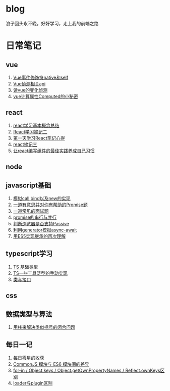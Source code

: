 # blog
浪子回头永不晚，好好学习，走上我的前端之路

# 日常笔记
## vue
1. [Vue事件修饰符native和self](https://github.com/coolpail/blog/issues/8)
2. [Vue侦测相关api](https://github.com/coolpail/blog/issues/9)
3. [读vue的变化侦测](https://github.com/coolpail/blog/issues/10)
4. [vue计算属性Computed的小秘密](https://github.com/coolpail/blog/issues/11)
## react
1. [react学习基本概念总结](https://github.com/coolpail/blog/issues/4)
2. [React学习摘记二 ](https://github.com/coolpail/blog/issues/3)
3. [第一天学习React笔记心得](https://github.com/coolpail/blog/issues/2)
4. [react摘记三](https://github.com/coolpail/blog/issues/15)
5. [让react编写组件的最佳实践养成自己习惯](https://github.com/coolpail/blog/issues/16)
## node
## javascript基础
1. [模拟call,bind以及new的实现](https://github.com/coolpail/blog/issues/7)
2. [一道有意思并对你有帮助的Promise题](https://github.com/coolpail/blog/issues/12)
3. [一道常见的面试题](https://github.com/coolpail/blog/issues/13)
4. [promise的串行与并行](https://github.com/coolpail/blog/issues/14)
5. [判断浏览器是否支持Passive](https://github.com/coolpail/blog/issues/17)
6. [利用generator模拟async-await](https://github.com/coolpail/blog/issues/25)
7. [用ES5实现继承的再次理解](https://github.com/coolpail/blog/issues/
)
## typescript学习
1. [TS 基础类型](https://github.com/coolpail/blog/issues/20)
2. [TS一些工具泛型的手动实现](https://github.com/coolpail/blog/issues/32)
3. [类与接口](https://github.com/coolpail/blog/issues/23)
## css
## 数据类型与算法
1. [用栈来解决类似括号的闭合问题](https://github.com/coolpail/blog/issues/18)
## 每日一记
1. [每日零星的收获](https://github.com/coolpail/blog/issues/19)
2. [CommonJS 模块与 ES6 模块间的差异](https://github.com/coolpail/blog/issues/26)
3. [for-in / Object.keys / Object.getOwnPropertyNames / Reflect.ownKeys区别](https://github.com/coolpail/blog/issues/28)
4. [loader与plugin区别](https://github.com/coolpail/blog/issues/29)
